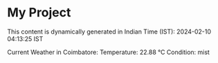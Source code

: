 # My Project

This content is dynamically generated in Indian Time (IST): 2024-02-10 04:13:25 IST


Current Weather in Coimbatore:
Temperature: 22.88 °C
Condition: mist
